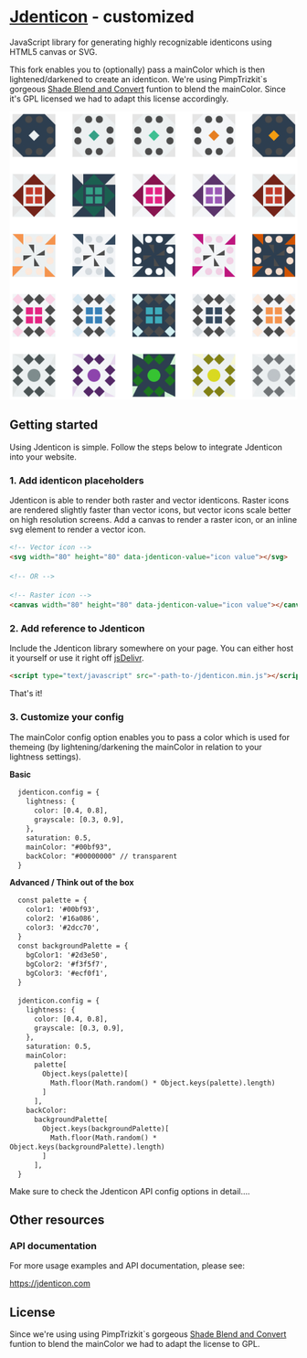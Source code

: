 # [Jdenticon](https://github.com/dmester/jdenticon) - customized
JavaScript library for generating highly recognizable identicons using HTML5 canvas or SVG.

This fork enables you to (optionally) pass a mainColor which is then lightened/darkened to create an identicon. 
We're using PimpTrizkit`s gorgeous [Shade Blend and Convert](https://github.com/PimpTrizkit/PJs/wiki/12.-Shade,-Blend-and-Convert-a-Web-Color-(pSBC.js)) funtion to blend the mainColor. Since it's GPL licensed we had to adapt this license accordingly.

![Sample identicons](sample.png)

## Getting started
Using Jdenticon is simple. Follow the steps below to integrate Jdenticon into your website.

### 1. Add identicon placeholders
Jdenticon is able to render both raster and vector identicons. Raster icons are rendered 
slightly faster than vector icons, but vector icons scale better on high resolution screens.
Add a canvas to render a raster icon, or an inline svg element to render a vector icon.

```HTML
<!-- Vector icon -->
<svg width="80" height="80" data-jdenticon-value="icon value"></svg>

<!-- OR -->

<!-- Raster icon -->
<canvas width="80" height="80" data-jdenticon-value="icon value"></canvas>
```

### 2. Add reference to Jdenticon
Include the Jdenticon library somewhere on your page. You can either host it yourself or 
use it right off [jsDelivr](https://www.jsdelivr.com).

```HTML
<script type="text/javascript" src="-path-to-/jdenticon.min.js"></script>
```
That's it!

### 3. Customize your config

The mainColor config option enables you to pass a color which is used for themeing (by lightening/darkening the mainColor in relation to your lightness settings).

**Basic**
```JS
  jdenticon.config = {
    lightness: {
      color: [0.4, 0.8],
      grayscale: [0.3, 0.9],
    },
    saturation: 0.5,
    mainColor: "#00bf93",
    backColor: "#00000000" // transparent
  }
```

**Advanced / Think out of the box**
```JS
  const palette = {
    color1: '#00bf93',
    color2: '#16a086',
    color3: '#2dcc70',
  }
  const backgroundPalette = {
    bgColor1: '#2d3e50',
    bgColor2: '#f3f5f7',
    bgColor3: '#ecf0f1',
  }
  
  jdenticon.config = {
    lightness: {
      color: [0.4, 0.8],
      grayscale: [0.3, 0.9],
    },
    saturation: 0.5,
    mainColor:
      palette[
        Object.keys(palette)[
          Math.floor(Math.random() * Object.keys(palette).length)
        ]
      ],
    backColor:
      backgroundPalette[
        Object.keys(backgroundPalette)[
          Math.floor(Math.random() * Object.keys(backgroundPalette).length)
        ]
      ],
  }
```

Make sure to check the Jdenticon API config options in detail....

## Other resources
### API documentation
For more usage examples and API documentation, please see:

https://jdenticon.com

## License
Since we're using using PimpTrizkit`s gorgeous [Shade Blend and Convert](https://github.com/PimpTrizkit/PJs/wiki/12.-Shade,-Blend-and-Convert-a-Web-Color-(pSBC.js)) funtion to blend the mainColor we had to adapt the license to GPL. 

